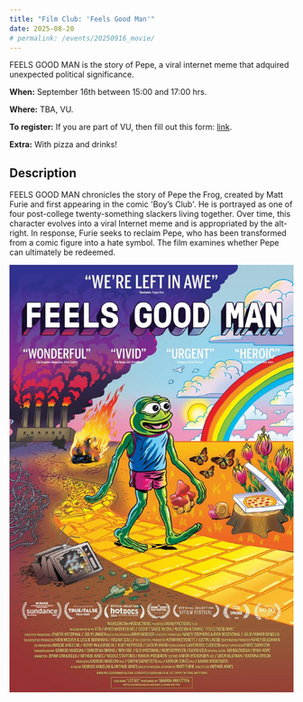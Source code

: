 ```yaml
---
title: "Film Club: 'Feels Good Man'"
date: 2025-08-20
# permalink: /events/20250916_movie/
---
```


FEELS GOOD MAN is the story of Pepe, a viral internet meme that adquired unexpected political significance. 

**When:** September 16th between 15:00 and 17:00 hrs.

**Where:** TBA, VU.

**To register:** If you are part of VU, then fill out this form: [link](https://forms.office.com/Pages/ResponsePage.aspx?id=nJwqRqYt-0uzGA-DBD_km2e5G4jNNZZOr3QvTdUI-JxUQlhXOE0xMkxGRTdWNjhWQlhGWE5YWVRBRC4u).

**Extra:** With pizza and drinks!

## Description

FEELS GOOD MAN chronicles the story of Pepe the Frog, created by Matt Furie and first appearing in the comic 'Boy’s Club'. He is portrayed as one of four post-college twenty-something slackers living together. Over time, this character evolves into a viral Internet meme and is appropriated by the alt-right. In response, Furie seeks to reclaim Pepe, who has been transformed from a comic figure into a hate symbol. The film examines whether Pepe can ultimately be redeemed.

![Feels good man](/images/events/feels_good_man.jpg)

